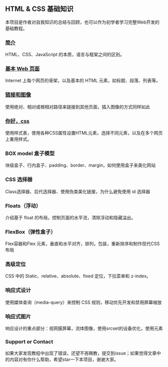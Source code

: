 ## HTML & CSS 基础知识

本项目是作者对自我知识的总结与回顾，也可以作为初学者学习完整Web开发的基础教程。

### [简介](pages/introduction.md)

HTML、CSS、JavaScript 的本质，语言与框架之间的区别。

### [基本 Web 页面](pages/basic-web-pages.md)

Internet 上每个网页的骨架，以及基本的 HTML 元素，如标题、段落、列表等。

### [链接和图像](pages/links-and-images.md)

使用绝对、相对或根相对路径来链接到其他页面，插入图像的方式同样如此

### [你好，css](pages/hello-css.md)

使用样式表，使用各种CSS属性设置HTML元素，选择不同元素，以及在多个网页上重用样式。

### BOX model 盒子模型

块级盒子、行内盒子、padding、border、margin，如何使用盒子来美化网站

### CSS 选择器

Class选择器、后代选择器、使用伪类美化链接，为什么避免使用 id 选择器

### Floats（浮动）

介绍基于 float 的布局，控制页面的水平流，清除浮动和隐藏溢出。

### FlexBox（弹性盒子）

Flex容器和Flex 元素，垂直和水平对齐，排列，包装，重新排序和制作现代CSS布局

### 高级定位

CSS 中的 Static、relative、absolute、fixed 定位，下拉菜单和 z-index。

### 响应式设计

使用媒体查询（media-query）来控制 CSS 规则，移动优先开发和禁用屏幕缩放

### 响应式图片

响应设计的重点部分​​：视网膜屏幕，流体图像，使用srcset的设备优化，使用<picture>元素

### Support or Contact

如果大家发现教程中出现了错误，还望不吝赐教，提交到issue；如果觉得文章中的内容对有你什么帮助，希望star一下本项目，谢谢大家。
